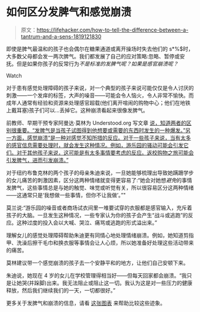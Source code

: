 # 如何区分发脾气和感觉崩溃

> 原文：<https://lifehacker.com/how-to-tell-the-difference-between-a-tantrum-and-a-sens-1819121830>

即使是脾气最温和的孩子也会偶尔在糖果通道或离开操场时失去他们的 s*%$时，大多数父母都会发一两次脾气。我们都发展了自己的应对策略:忽略、暂停或安抚。但是如果你孩子的反常行为*不是标准的发脾气呢？如果是感官崩溃呢？* 

Watch

对于患有感觉处理障碍的孩子来说，对一个典型的孩子来说可能仅仅是令人讨厌的刺激——一个发痒的标签，大声的噪音——可能会令人恼火，令人非常不愉快。而成年人通常有经验和资源来处理感官超载(他们离开喧闹的购物中心；他们在地铁上戴耳塞)孩子们可以...丢掉它。这种崩溃看起来很像发脾气。

前教师、早期干预专家阿曼达·莫林为 Understood.org 写文章 [说，知道两者的区别很重要。“发脾气是当孩子试图得到他想要或需要的东西时发生的一种爆发。”另一方面，感觉崩溃“是一种对感觉不知所措的反应。对于一些孩子来说，当有太多的感官信息需要处理时，就会发生这种情况。例如，游乐园的骚动可能会引发它们。对于其他孩子来说，这可能是有太多事情要考虑的反应。返校购物之旅可能会引发脾气，进而引发崩溃。”](https://www.understood.org/en/about/authors/Amanda-Morin)

对于纽约布鲁克林的两个孩子的母亲朱迪来说，一旦她能够梳理出导致她蹒跚学步的女儿痛苦的刺激因素，区分这两种情绪就变得更容易了:“她会对她想*避免*的事情发脾气，这些事情总是与她的触觉、味觉或听觉有关，所以很容易区分这两种情绪——这通常只是‘我想做一些事情，但你不让我做’。”"

莫兰说:“游乐园的噪音或者商场试衣间里一堆要试穿的衣服都是感官输入，充斥着孩子的大脑。一旦发生这种情况，一些专家认为你的孩子会产生“战斗或逃跑”的反应。这种过度的投入会以大喊、哭泣、痛骂或逃跑的形式溢出来。”

理解女儿的感觉处理障碍帮助朱迪更有同情心地处理情绪崩溃。例如，她知道剪指甲、洗澡后擦干毛巾和换衣服等事情会让人心烦，所以她准备好处理这些活动带来的痛苦。

莫林建议带一个感觉崩溃的孩子去一个安静平和的地方，让他们自己安顿下来。

朱迪说，她现在 4 岁的女儿在学校管理得相当好——但每天回家都会崩溃。“我只是让她哭(并跺脚)出来。我无法阻止或阻止这一切。我认为这是对一些压力的健康释放，然后我们继续我们的一天，一切都很好。”

更多关于发脾气和崩溃的信息，请看 [这张图表](https://www.understood.org/en/learning-attention-issues/child-learning-disabilities/sensory-processing-issues/compare-the-signs-how-to-tell-a-tantrum-from-a-meltdown) 来帮助比较这些迹象。